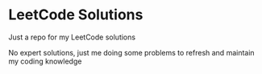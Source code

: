 # LeetCode Solutions

Just a repo for my LeetCode solutions

No expert solutions, just me doing some problems to refresh and maintain my coding knowledge
